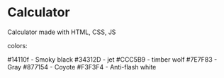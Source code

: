 # Calculator

Calculator made with HTML, CSS, JS

colors:

#14110f - Smoky black
#34312D - jet
#CCC5B9 - timber wolf
#7E7F83 - Gray
#877154 - Coyote
#F3F3F4 - Anti-flash white